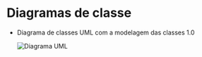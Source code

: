 # Diagramas de classe


* Diagrama de classes UML com a modelagem das classes 1.0


   ![Diagrama UML](![image](https://github.com/DisciplinasProgramacao/lpm-projeto2024-1-advanced-group/blob/master/docs/diagramas/Diagramas%20UML.png?raw=true)
)

